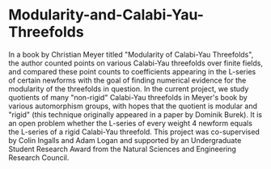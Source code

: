 # Modularity-and-Calabi-Yau-Threefolds
In a book by Christian Meyer titled "Modularity of Calabi-Yau Threefolds", the author counted points on various Calabi-Yau threefolds over finite fields, and compared these point counts to coefficients appearing in the L-series of certain newforms with the goal of finding numerical evidence for the modularity of the threefolds in question. In the current project, we study quotients of many "non-rigid" Calabi-Yau threefolds in Meyer's book by various automorphism groups, with hopes that the quotient is modular and "rigid" (this technique originally appeared in a paper by Dominik Burek). It is an open problem whether the L-series of every weight 4 newform equals the L-series of a rigid Calabi-Yau threefold. This project was co-supervised by Colin Ingalls and Adam Logan and supported by an Undergraduate Student Research Award from the Natural Sciences and Engineering Research Council.
